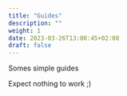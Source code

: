 ```yaml
---
title: "Guides"
description: ""
weight: 1
date: 2023-03-26T13:00:45+02:00
draft: false
---
```

Somes simple guides 

Expect nothing to work ;)
